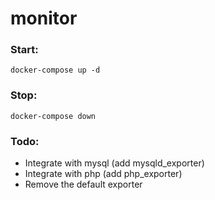 # monitor


### Start:

```
docker-compose up -d
```

### Stop:

```
docker-compose down
```

### Todo:

- Integrate with mysql (add mysqld_exporter)
- Integrate with php (add php_exporter)
- Remove the default exporter